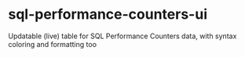 # sql-performance-counters-ui
Updatable (live) table for SQL Performance Counters data, with syntax coloring and formatting too
